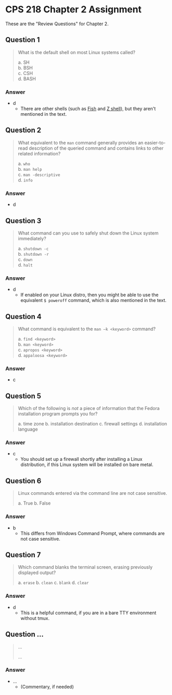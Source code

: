 # CPS 218 Chapter 2 Assignment
These are the "Review Questions" for Chapter 2.

## Question 1
> What is the default shell on most Linux systems called?
> 
> a. SH<br>
> b. BSH<br>
> c. CSH<br>
> d. BASH

### Answer
* d
    * There are other shells (such as [Fish](https://en.wikipedia.org/wiki/Fish_(Unix_shell)) and [Z shell](https://en.wikipedia.org/wiki/Z_shell)), but they aren't mentioned in the text.

## Question 2
> What equivalent to the `man` command generally provides an easier-to-read description of the queried command and contains links to other related information?
> 
> a. `who`<br>
> b. `man help`<br>
> c. `man -descriptive`<br>
> d. `info`

### Answer
* d

## Question 3
> What command can you use to safely shut down the Linux system immediately?
> 
> a. `shutdown -c`<br>
> b. `shutdown -r`<br>
> c. `down`<br>
> d. `halt`

### Answer
* d
    * If enabled on your Linux distro, then you might be able to use the equivalent `$ poweroff` command, which is also mentioned in the text.

## Question 4
> What command is equivalent to the `man –k <keyword>` command?
> 
> a. `find <keyword>`<br>
> b. `man <keyword>`<br>
> c. `apropos <keyword>`<br>
> d. `appaloosa <keyword>`

### Answer
* c

## Question 5
> Which of the following is *not* a piece of information that the Fedora installation program prompts you for?
>
> a. time zone
> b. installation destination
> c. firewall settings
> d. installation language

### Answer
* c
    * You should set up a firewall shortly after installing a Linux distribution, if this Linux system will be installed on bare metal.

## Question 6
> Linux commands entered via the command line are not case sensitive.
>
> a. True
> b. False

### Answer
* b
    * This differs from Windows Command Prompt, where commands are not case sensitive.

## Question 7
> Which command blanks the terminal screen, erasing previously displayed output?
>
> a. `erase`
> b. `clean`
> c. `blank`
> d. `clear`

### Answer
* d
    * This is a helpful command, if you are in a bare TTY environment without tmux.

## Question ...
> ...
>
> ...

### Answer
* ...
    * (Commentary, if needed)
 
